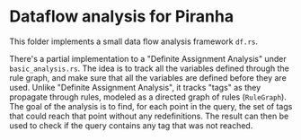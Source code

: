 # Dataflow analysis for Piranha

This folder implements a small data flow analysis framework `df.rs`.

There's a partial implementation to a "Definite Assignment Analysis" under `basic_analysis.rs`. 
The idea is to track all the variables defined through the rule graph,
and make sure that all the variables are defined before they are used.
Unlike "Definite Assignment Analysis", it tracks "tags" as they propagate
through rules, modeled as a directed graph of rules (`RuleGraph`). 
The goal of the analysis is to find, for each point in the query,
the set of tags that could reach that point without any redefinitions.
The result can then be used to check if the query contains any tag that was not reached.

